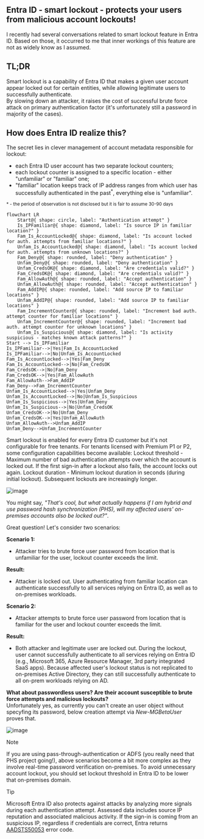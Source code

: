 ## Entra ID - smart lockout - protects your users from malicious account lockouts!
I recently had several conversations related to smart lockout feature in Entra ID.  Based on those, it occurred to me that inner workings of this feature are not as widely know as I assumed.<br>

## **TL;DR<br>**
Smart lockout is a capability of Entra ID that makes a given user account appear locked out for certain entities, while allowing legitimate users to successfully authenticate.<br>
By slowing down an attacker, it raises the cost of successful brute force attack on primary authentication factor (it's unfortunately still a password in majority of the cases).

## How does Entra ID realize this?

The secret lies in clever management of account metadata responsible for lockout: 
- each Entra ID user account has two separate lockout counters;
- each lockout counter is assigned to a specific location - either "unfamiliar" or "familiar" one;
- "familiar" location keeps track of IP address ranges from which user has successfully authenticated in the past<sup>*</sup>, everything else is "unfamiliar".

<sup>* \- the period of observation is not disclosed but it is fair to assume 30-90 days</sup>

```mermaid
flowchart LR
    Start@{ shape: circle, label: "Authentication attempt" }
    Is_IPFamiliar@{ shape: diamond, label: "Is source IP in familiar location?" }
    Fam_Is_AccountLocked@{ shape: diamond, label: "Is account locked for auth. attempts from familiar locations?" }
    Unfam_Is_AccountLocked@{ shape: diamond, label: "Is account locked for auth. attempts from unknown locations?" }
    Fam_Deny@{ shape: rounded, label: "Deny authentication" }
    Unfam_Deny@{ shape: rounded, label: "Deny authentication" }
    Unfam_CredsOK@{ shape: diamond, label: "Are credentials valid?" }
    Fam_CredsOK@{ shape: diamond, label: "Are credentials valid?" }
    Fam_AllowAuth@{ shape: rounded, label: "Accept authentication" }
    Unfam_AllowAuth@{ shape: rounded, label: "Accept authentication" }
    Fam_AddIP@{ shape: rounded, label: "Add source IP to familiar locations" }
    Unfam_AddIP@{ shape: rounded, label: "Add source IP to familiar locations" }
    Fam_IncrementCounter@{ shape: rounded, label: "Increment bad auth. attempt counter for familiar locations" }
    Unfam_IncrementCounter@{ shape: rounded, label: "Increment bad auth. attempt counter for unknown locations" }
    Unfam_Is_Suspicious@{ shape: diamond, label: "Is activity suspicious - matches known attack patterns?" }
Start --> Is_IPFamiliar
Is_IPFamiliar-->|Yes|Fam_Is_AccountLocked
Is_IPFamiliar-->|No|Unfam_Is_AccountLocked
Fam_Is_AccountLocked-->|Yes|Fam_Deny
Fam_Is_AccountLocked-->|No|Fam_CredsOK
Fam_CredsOK-->|No|Fam_Deny
Fam_CredsOK-->|Yes|Fam_AllowAuth
Fam_AllowAuth-->Fam_AddIP
Fam_Deny-->Fam_IncrementCounter
Unfam_Is_AccountLocked-->|Yes|Unfam_Deny
Unfam_Is_AccountLocked-->|No|Unfam_Is_Suspicious
Unfam_Is_Suspicious-->|Yes|Unfam_Deny
Unfam_Is_Suspicious-->|No|Unfam_CredsOK
Unfam_CredsOK-->|No|Unfam_Deny
Unfam_CredsOK-->|Yes|Unfam_AllowAuth
Unfam_AllowAuth-->Unfam_AddIP
Unfam_Deny-->Unfam_IncrementCounter
```

Smart lockout is enabled for every Entra ID customer but it's not configurable for free tenants.
For tenants licensed with Premium P1 or P2, some configuration capabilities become available:
Lockout threshold - Maximum number of bad authentication attempts over which the account is locked out. If the first sign-in after a lockout also fails, the account locks out again. 
Lockout duration - Minimum lockout duration in seconds (during initial lockout). Subsequent lockouts are increasingly longer.

![image](https://github.com/user-attachments/assets/dcea6684-228c-4fed-824d-1ba727997ba0)

You might say, _"That's cool, but what actually happens if I am hybrid and use password hash synchronization (PHS), will my affected users' on-premises accounts also be locked out?"_.

Great question! Let's consider two scenarios:

**Scenario 1:<br>**
- Attacker tries to brute force user password from location that is unfamiliar for the user, lockout counter exceeds the limit.

**Result:<br>**
- Attacker is locked out. User authenticating from familiar location can authenticate successfully to all services relying on Entra ID, as well as to on-premises workloads.

**Scenario 2:<br>**
- Attacker attempts to brute force user password from location that is familiar for the user and lockout counter exceeds the limit.

**Result:<br>**
- Both attacker and legitimate user are locked out. During the lockout, user cannot successfully authenticate to all services relying on Entra ID (e.g., Microsoft 365, Azure Resource Manager, 3rd party integrated SaaS apps). 
Because affected user's lockout status is not replicated to on-premises Active Directory, they can still successfully authenticate to all on-prem workloads relying on AD.

**What about passwordless users? Are their account susceptible to brute force attempts and malicious lockouts?**<br>
Unfortunately yes, as currently you can't create an user object without specyfing its password, below creation attempt via _New-MGBetaUser_ proves that.<br>

![image](https://github.com/user-attachments/assets/644a33b7-a658-4729-9596-58a602d71b43)

>[!NOTE]
>If you are using pass-through-authentication or ADFS (you really need that PHS project going!), above scenarios become a bit more complex as they involve real-time password verification on-premises. To avoid unnecessary account lockout, you should set lockout threshold in Entra ID to be lower that on-premises domain.

>[!TIP]
>Microsoft Entra ID also protects against attacks by analyzing more signals during each authentication attempt. Assessed data includes source IP reputation and associated malicious activity.
>If the sign-in is coming from an suspicious IP, regardless if credentials are correct, Entra returns [AADSTS50053](https://learn.microsoft.com/en-us/entra/identity-platform/reference-error-codes#aadsts-error-codes) error code.
